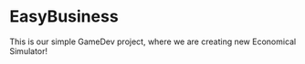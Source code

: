 # EasyBusiness

This is our simple GameDev project, where we are creating new Economical Simulator!
